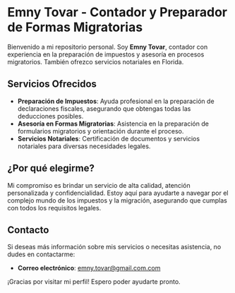 # Emny Tovar - Contador y Preparador de Formas Migratorias

Bienvenido a mi repositorio personal. Soy **Emny Tovar**, contador con experiencia en la preparación de impuestos y asesoría en procesos migratorios. También ofrezco servicios notariales en Florida. 

## Servicios Ofrecidos
- **Preparación de Impuestos**: Ayuda profesional en la preparación de declaraciones fiscales, asegurando que obtengas todas las deducciones posibles.
- **Asesoría en Formas Migratorias**: Asistencia en la preparación de formularios migratorios y orientación durante el proceso.
- **Servicios Notariales**: Certificación de documentos y servicios notariales para diversas necesidades legales.

## ¿Por qué elegirme?
Mi compromiso es brindar un servicio de alta calidad, atención personalizada y confidencialidad. Estoy aquí para ayudarte a navegar por el complejo mundo de los impuestos y la migración, asegurando que cumplas con todos los requisitos legales.

## Contacto
Si deseas más información sobre mis servicios o necesitas asistencia, no dudes en contactarme:
- **Correo electrónico**: [emny.tovar@gmail.com.com](mailto:s2tgprofessionalservices@gmail.com)

¡Gracias por visitar mi perfil! Espero poder ayudarte pronto.

